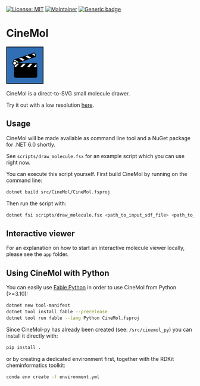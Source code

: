 [![License: MIT](https://img.shields.io/badge/License-MIT-yellow.svg)](./LICENSE)
[![Maintainer](https://img.shields.io/badge/Maintainer-davidmeijer-blue)](https://github.com/davidmeijer)
[![Generic badge](https://img.shields.io/badge/Version-alpha-green.svg)](https://shields.io/)

# CineMol

<img src="./logo.png" alt="logo" width="100">

CineMol is a direct-to-SVG small molecule drawer. 

Try it out with a low resolution [here](https://moltools.nl/cinemol).

## Usage

CineMol will be made available as command line tool and a NuGet package for .NET 6.0 shortly.

See `scripts/draw_molecule.fsx` for an example script which you can use right now.

You can execute this script yourself. First build CineMol by running on the command line:

```bash
dotnet build src/CineMol/CineMol.fsproj
```

Then run the script with:

```bash 
dotnet fsi scripts/draw_molecule.fsx <path_to_input_sdf_file> <path_to_output_svg_file>
```

## Interactive viewer 

For an explanation on how to start an interactive molecule viewer locally, please see the `app` folder.

## Using CineMol with Python

You can easily use [Fable Python](https://fable.io/Fable.Python/) in order to use CineMol from Python (>=3.10):

```bash 
dotnet new tool-manifest
dotnet tool install fable --prerelease
dotnet tool run fable --lang Python CineMol.fsproj
```

Since CineMol-py has already been created (see: `/src/cinemol_py`) you can install it directly with:

```bash
pip install .
```

or by creating a dedicated environment first, together with the RDKit cheminformatics toolkit:

```bash
conda env create -f environment.yml
```




